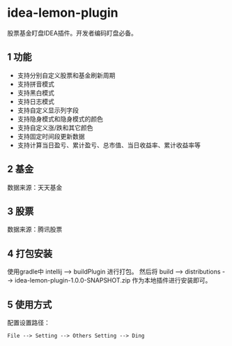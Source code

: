 # idea-lemon-plugin

股票基金盯盘IDEA插件。开发者编码盯盘必备。

## 1 功能
- 支持分别自定义股票和基金刷新周期
- 支持拼音模式
- 支持黑白模式
- 支持日志模式
- 支持自定义显示列字段
- 支持隐身模式和隐身模式的颜色
- 支持自定义涨/跌和其它颜色
- 支持固定时间段更新数据
- 支持计算当日盈亏、累计盈亏、总市值、当日收益率、累计收益率等

## 2 基金
数据来源：天天基金

## 3 股票
数据来源：腾讯股票

## 4 打包安装
使用gradle中 intellij --> buildPlugin 进行打包。
然后将 build --> distributions --> idea-lemon-plugin-1.0.0-SNAPSHOT.zip 作为本地插件进行安装即可。

## 5 使用方式

配置设置路径：
```
File --> Setting --> Others Setting --> Ding
```
